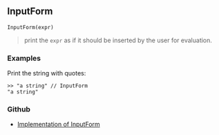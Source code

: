 ## InputForm


```
InputForm(expr)
```
 
> print the `expr` as if it should be inserted by the user for evaluation.


### Examples

Print the string with quotes:

```
>> "a string" // InputForm
"a string"
```
 

### Github

* [Implementation of InputForm](https://github.com/axkr/symja_android_library/blob/master/symja_android_library/matheclipse-core/src/main/java/org/matheclipse/core/builtin/OutputFunctions.java#L277) 
